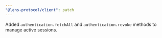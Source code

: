 ```yaml
---
"@lens-protocol/client": patch
---
```


Added `authentication.fetchAll` and `authentication.revoke` methods to manage active sessions.
